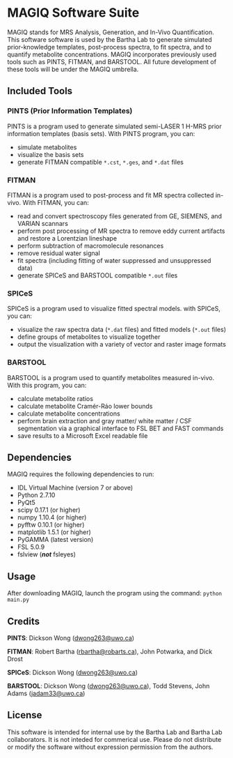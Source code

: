# MAGIQ Software Suite

MAGIQ stands for MRS Analysis, Generation, and In-Vivo Quantification. This software software is used by the Bartha Lab to generate simulated prior-knowledge templates, post-process spectra, to fit spectra, and to quantify metabolite concentrations. MAGIQ incorporates previously used tools such as PINTS, FITMAN, and BARSTOOL. All future development of these tools will be under the MAGIQ umbrella.

## Included Tools
### PINTS (Prior Information Templates)
PINTS is a program used to generate simulated semi-LASER 1 H-MRS prior information templates (basis sets). With PINTS program, you can:
* simulate metabolites
* visualize the basis sets
* generate FITMAN compatible `*.cst`, `*.ges`, and `*.dat` files

### FITMAN
FITMAN is a program used to post-process and fit MR spectra collected in-vivo. With FITMAN, you can:
* read and convert spectroscopy files generated from GE, SIEMENS, and VARIAN scannars
* perform post processing of MR spectra to remove eddy current artifacts and restore a Lorentzian lineshape
* perform subtraction of macromolecule resonances
* remove residual water signal
* fit spectra (including fitting of water suppressed and unsuppressed data)
* generate SPICeS and BARSTOOL compatible `*.out` files

### SPICeS
SPICeS is a program used to visualize fitted spectral models. with SPICeS, you can:
* visualize the raw spectra data (`*.dat` files) and fitted models (`*.out` files)
* define groups of metabolites to visualize together
* output the visualization with a variety of vector and raster image formats

### BARSTOOL
BARSTOOL is a program used to quantify metabolites measured in-vivo. With this program, you can:
* calculate metabolite ratios
* calculate metabolite Cram&eacute;r-R&aacute;o lower bounds
* calculate metabolite concentrations
* perform brain extraction and gray matter/ white matter / CSF segmentation via a graphical interface to FSL BET and FAST commands
* save results to a Microsoft Excel readable file

## Dependencies
MAGIQ requires the following dependencies to run:
* IDL Virtual Machine (version 7 or above)
* Python 2.7.10
* PyQt5
* scipy 0.17.1 (or higher)
* numpy 1.10.4 (or higher)
* pyfftw 0.10.1 (or higher)
* matplotlib 1.5.1 (or higher)
* PyGAMMA (latest version)
* FSL 5.0.9
* fslview (**_not_** fsleyes)

## Usage
After downloading MAGIQ, launch the program using the command:
`python main.py`

## Credits
**PINTS**: Dickson Wong (dwong263@uwo.ca)

**FITMAN**: Robert Bartha (rbartha@robarts.ca), John Potwarka, and Dick Drost

**SPICeS**: Dickson Wong (dwong263@uwo.ca)

**BARSTOOL**: Dickson Wong (dwong263@uwo.ca), Todd Stevens, John Adams (jadam33@uwo.ca)

## License
This software is intended for internal use by the Bartha Lab and Bartha Lab collaborators. It is not inteded for commerical use. Please do not distribute or modify the software without expression permission from the authors.
